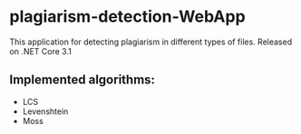 # plagiarism-detection-WebApp
This application for detecting plagiarism in different types of files. Released on .NET Core 3.1
## Implemented algorithms:
- LCS
- Levenshtein
- Moss
